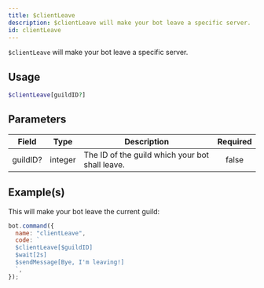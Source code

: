 ```yaml
---
title: $clientLeave
description: $clientLeave will make your bot leave a specific server.
id: clientLeave
---
```


`$clientLeave` will make your bot leave a specific server.

## Usage

```php
$clientLeave[guildID?]
```

## Parameters

| Field    | Type    | Description                                     | Required |
| -------- | ------- | ----------------------------------------------- | :------: |
| guildID? | integer | The ID of the guild which your bot shall leave. |  false   |

## Example(s)

This will make your bot leave the current guild:

```javascript
bot.command({
  name: "clientLeave",
  code: `
  $clientLeave[$guildID]
  $wait[2s]
  $sendMessage[Bye, I'm leaving!]
  `,
});
```
